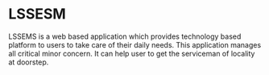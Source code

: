 # LSSESM
 LSSEMS is a web based application which provides technology based platform to users to take care of their daily needs. This application manages all critical minor concern. It can help user to get the serviceman of locality at doorstep. 
